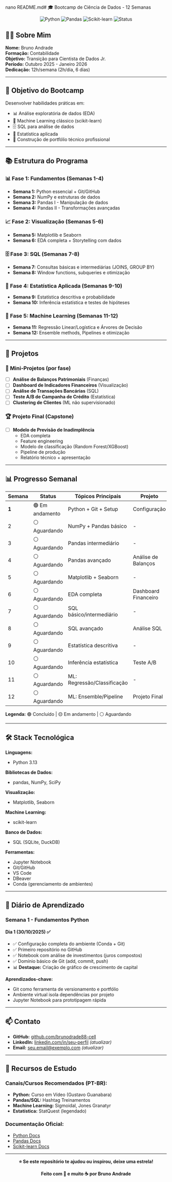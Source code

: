 nano README.md# 🎓 Bootcamp de Ciência de Dados - 12 Semanas

<div align="center">

![Python](https://img.shields.io/badge/Python-3.13-blue?style=for-the-badge&logo=python)
![Pandas](https://img.shields.io/badge/Pandas-latest-green?style=for-the-badge&logo=pandas)
![Scikit-learn](https://img.shields.io/badge/Scikit--learn-latest-orange?style=for-the-badge&logo=scikit-learn)
![Status](https://img.shields.io/badge/Status-Em%20Andamento-yellow?style=for-the-badge)

</div>

## 👨‍💻 Sobre Mim

**Nome:** Bruno Andrade  
**Formação:** Contabilidade  
**Objetivo:** Transição para Cientista de Dados Jr.  
**Período:** Outubro 2025 - Janeiro 2026  
**Dedicação:** 12h/semana (2h/dia, 6 dias)

---

## 🎯 Objetivo do Bootcamp

Desenvolver habilidades práticas em:
- 📊 Análise exploratória de dados (EDA)
- 🤖 Machine Learning clássico (scikit-learn)
- 🗄️ SQL para análise de dados
- 📐 Estatística aplicada
- 💼 Construção de portfólio técnico profissional

---

## 📚 Estrutura do Programa

### 📊 **Fase 1: Fundamentos (Semanas 1-4)**
- **Semana 1:** Python essencial + Git/GitHub
- **Semana 2:** NumPy e estruturas de dados
- **Semana 3:** Pandas I - Manipulação de dados
- **Semana 4:** Pandas II - Transformações avançadas

### 📈 **Fase 2: Visualização (Semanas 5-6)**
- **Semana 5:** Matplotlib e Seaborn
- **Semana 6:** EDA completa + Storytelling com dados

### 🗄️ **Fase 3: SQL (Semanas 7-8)**
- **Semana 7:** Consultas básicas e intermediárias (JOINS, GROUP BY)
- **Semana 8:** Window functions, subqueries e otimização

### 📐 **Fase 4: Estatística Aplicada (Semanas 9-10)**
- **Semana 9:** Estatística descritiva e probabilidade
- **Semana 10:** Inferência estatística e testes de hipóteses

### 🤖 **Fase 5: Machine Learning (Semanas 11-12)**
- **Semana 11:** Regressão Linear/Logística e Árvores de Decisão
- **Semana 12:** Ensemble methods, Pipelines e otimização

---

## 🚀 Projetos

### 📁 Mini-Projetos (por fase)
- [ ] **Análise de Balanços Patrimoniais** (Finanças)
- [ ] **Dashboard de Indicadores Financeiros** (Visualização)
- [ ] **Análise de Transações Bancárias** (SQL)
- [ ] **Teste A/B de Campanha de Crédito** (Estatística)
- [ ] **Clustering de Clientes** (ML não supervisionado)

### 🏆 Projeto Final (Capstone)
- [ ] **Modelo de Previsão de Inadimplência**
  - EDA completa
  - Feature engineering
  - Modelo de classificação (Random Forest/XGBoost)
  - Pipeline de produção
  - Relatório técnico + apresentação

---

## 📊 Progresso Semanal

| Semana | Status | Tópicos Principais | Projeto |
|--------|--------|-------------------|---------|
| **1** | 🟢 Em andamento | Python + Git + Setup | Configuração |
| 2 | ⚪ Aguardando | NumPy + Pandas básico | - |
| 3 | ⚪ Aguardando | Pandas intermediário | - |
| 4 | ⚪ Aguardando | Pandas avançado | Análise de Balanços |
| 5 | ⚪ Aguardando | Matplotlib + Seaborn | - |
| 6 | ⚪ Aguardando | EDA completa | Dashboard Financeiro |
| 7 | ⚪ Aguardando | SQL básico/intermediário | - |
| 8 | ⚪ Aguardando | SQL avançado | Análise SQL |
| 9 | ⚪ Aguardando | Estatística descritiva | - |
| 10 | ⚪ Aguardando | Inferência estatística | Teste A/B |
| 11 | ⚪ Aguardando | ML: Regressão/Classificação | - |
| 12 | ⚪ Aguardando | ML: Ensemble/Pipeline | Projeto Final |

**Legenda:** 🟢 Concluído | 🟡 Em andamento | ⚪ Aguardando

---

## 🛠️ Stack Tecnológica

**Linguagens:**
- Python 3.13

**Bibliotecas de Dados:**
- pandas, NumPy, SciPy

**Visualização:**
- Matplotlib, Seaborn

**Machine Learning:**
- scikit-learn

**Banco de Dados:**
- SQL (SQLite, DuckDB)

**Ferramentas:**
- Jupyter Notebook
- Git/GitHub
- VS Code
- DBeaver
- Conda (gerenciamento de ambientes)

---

## 📝 Diário de Aprendizado

### **Semana 1 - Fundamentos Python**

#### Dia 1 (30/10/2025) ✅
- ✅ Configuração completa do ambiente (Conda + Git)
- ✅ Primeiro repositório no GitHub
- ✅ Notebook com análise de investimentos (juros compostos)
- ✅ Domínio básico de Git (add, commit, push)
- 📊 **Destaque:** Criação de gráfico de crescimento de capital

**Aprendizados-chave:**
- Git como ferramenta de versionamento e portfólio
- Ambiente virtual isola dependências por projeto
- Jupyter Notebook para prototipagem rápida

---

## 📫 Contato

- **GitHub:** [github.com/brunodrade88-cell](https://github.com/brunodrade88-cell)
- **LinkedIn:** [linkedin.com/in/seu-perfil](https://linkedin.com/in/seu-perfil) *(atualizar)*
- **Email:** seu.email@exemplo.com *(atualizar)*

---

## 📖 Recursos de Estudo

### Canais/Cursos Recomendados (PT-BR):
- **Python:** Curso em Vídeo (Gustavo Guanabara)
- **Pandas/SQL:** Hashtag Treinamentos
- **Machine Learning:** Sigmoidal, Jones Granatyr
- **Estatística:** StatQuest (legendado)

### Documentação Oficial:
- [Python Docs](https://docs.python.org/3/)
- [Pandas Docs](https://pandas.pydata.org/docs/)
- [Scikit-learn Docs](https://scikit-learn.org/stable/)

---

<div align="center">

**⭐ Se este repositório te ajudou ou inspirou, deixe uma estrela!**

**Feito com 💙 e muito ☕ por Bruno Andrade**

</div>

